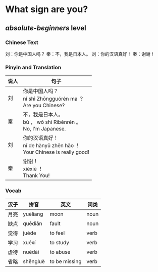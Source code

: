 # What sign are you?
## *absolute-beginners* level

### Chinese Text
刘：你是中国人吗？
秦：不，我是日本人。
刘：你的汉语真好！
秦：谢谢！

### Pinyin and Translation
|说人|句子|
|----|----|
|刘|你是中国人吗？<br />nǐ shì Zhōngguórén ma ？<br />Are you Chinese?|
|秦|不，我是日本人。<br />bù ， wǒ shì Rìběnrén 。<br />No, I'm Japanese.|
|刘|你的汉语真好！<br />nǐ de hànyǔ zhēn hǎo ！<br />Your Chinese is really good!|
|秦|谢谢！<br />xièxiè ！<br />Thank You!|
### Vocab
|汉子|拼音|英文|词类|
|----|----|----|----|
|月亮|yuèliang|moon|noun|
|缺点|quēdiǎn|fault|noun|
|觉得|juéde|to feel|verb|
|学习|xuéxí|to study|verb|
|虐待|nuèdài|to abuse|verb|
|省略|shěngluè|to be missing|verb|